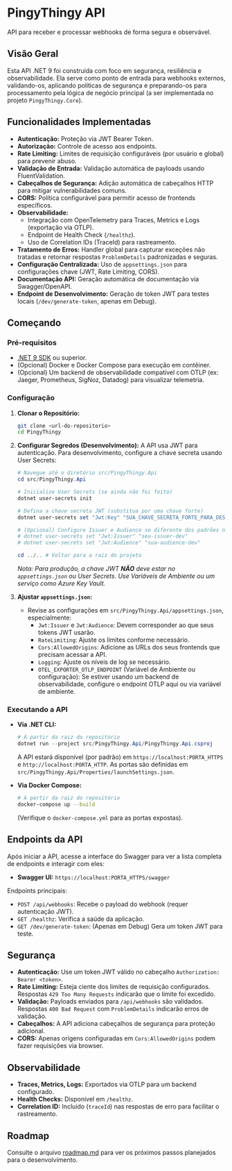 # PingyThingy API

API para receber e processar webhooks de forma segura e observável.

## Visão Geral

Esta API .NET 9 foi construída com foco em segurança, resiliência e observabilidade. Ela serve como ponto de entrada para webhooks externos, validando-os, aplicando políticas de segurança e preparando-os para processamento pela lógica de negócio principal (a ser implementada no projeto `PingyThingy.Core`).

## Funcionalidades Implementadas

*   **Autenticação:** Proteção via JWT Bearer Token.
*   **Autorização:** Controle de acesso aos endpoints.
*   **Rate Limiting:** Limites de requisição configuráveis (por usuário e global) para prevenir abuso.
*   **Validação de Entrada:** Validação automática de payloads usando FluentValidation.
*   **Cabeçalhos de Segurança:** Adição automática de cabeçalhos HTTP para mitigar vulnerabilidades comuns.
*   **CORS:** Política configurável para permitir acesso de frontends específicos.
*   **Observabilidade:**
    *   Integração com OpenTelemetry para Traces, Metrics e Logs (exportação via OTLP).
    *   Endpoint de Health Check (`/healthz`).
    *   Uso de Correlation IDs (TraceId) para rastreamento.
*   **Tratamento de Erros:** Handler global para capturar exceções não tratadas e retornar respostas `ProblemDetails` padronizadas e seguras.
*   **Configuração Centralizada:** Uso de `appsettings.json` para configurações chave (JWT, Rate Limiting, CORS).
*   **Documentação API:** Geração automática de documentação via Swagger/OpenAPI.
*   **Endpoint de Desenvolvimento:** Geração de token JWT para testes locais (`/dev/generate-token`, apenas em Debug).

## Começando

### Pré-requisitos

*   [.NET 9 SDK](https://dotnet.microsoft.com/download/dotnet/9.0) ou superior.
*   (Opcional) Docker e Docker Compose para execução em contêiner.
*   (Opcional) Um backend de observabilidade compatível com OTLP (ex: Jaeger, Prometheus, SigNoz, Datadog) para visualizar telemetria.

### Configuração

1.  **Clonar o Repositório:**
    ```bash
    git clone <url-do-repositorio>
    cd PingyThingy
    ```

2.  **Configurar Segredos (Desenvolvimento):**
    A API usa JWT para autenticação. Para desenvolvimento, configure a chave secreta usando User Secrets:
    ```powershell
    # Navegue até o diretório src/PingyThingy.Api
    cd src/PingyThingy.Api

    # Inicialize User Secrets (se ainda não foi feito)
    dotnet user-secrets init

    # Defina a chave secreta JWT (substitua por uma chave forte)
    dotnet user-secrets set "Jwt:Key" "SUA_CHAVE_SECRETA_FORTE_PARA_DESENVOLVIMENTO_AQUI_5a8f3b9e7d1c4a0b8e9f2a1b3c4d5e6f"

    # (Opcional) Configure Issuer e Audience se diferente dos padrões no appsettings.json
    # dotnet user-secrets set "Jwt:Issuer" "seu-issuer-dev"
    # dotnet user-secrets set "Jwt:Audience" "sua-audience-dev"

    cd ../.. # Voltar para a raiz do projeto
    ```
    *Nota: Para produção, a chave JWT **NÃO** deve estar no `appsettings.json` ou User Secrets. Use Variáveis de Ambiente ou um serviço como Azure Key Vault.*

3.  **Ajustar `appsettings.json`:**
    *   Revise as configurações em `src/PingyThingy.Api/appsettings.json`, especialmente:
        *   `Jwt:Issuer` e `Jwt:Audience`: Devem corresponder ao que seus tokens JWT usarão.
        *   `RateLimiting`: Ajuste os limites conforme necessário.
        *   `Cors:AllowedOrigins`: Adicione as URLs dos seus frontends que precisam acessar a API.
        *   `Logging`: Ajuste os níveis de log se necessário.
        *   `OTEL_EXPORTER_OTLP_ENDPOINT` (Variável de Ambiente ou configuração): Se estiver usando um backend de observabilidade, configure o endpoint OTLP aqui ou via variável de ambiente.

### Executando a API

*   **Via .NET CLI:**
    ```powershell
    # A partir da raiz do repositório
    dotnet run --project src/PingyThingy.Api/PingyThingy.Api.csproj
    ```
    A API estará disponível (por padrão) em `https://localhost:PORTA_HTTPS` e `http://localhost:PORTA_HTTP`. As portas são definidas em `src/PingyThingy.Api/Properties/launchSettings.json`.

*   **Via Docker Compose:**
    ```bash
    # A partir da raiz do repositório
    docker-compose up --build
    ```
    (Verifique o `docker-compose.yml` para as portas expostas).

## Endpoints da API

Após iniciar a API, acesse a interface do Swagger para ver a lista completa de endpoints e interagir com eles:

*   **Swagger UI:** `https://localhost:PORTA_HTTPS/swagger`

Endpoints principais:

*   `POST /api/webhooks`: Recebe o payload do webhook (requer autenticação JWT).
*   `GET /healthz`: Verifica a saúde da aplicação.
*   `GET /dev/generate-token`: (Apenas em Debug) Gera um token JWT para teste.

## Segurança

*   **Autenticação:** Use um token JWT válido no cabeçalho `Authorization: Bearer <token>`.
*   **Rate Limiting:** Esteja ciente dos limites de requisição configurados. Respostas `429 Too Many Requests` indicarão que o limite foi excedido.
*   **Validação:** Payloads enviados para `/api/webhooks` são validados. Respostas `400 Bad Request` com `ProblemDetails` indicarão erros de validação.
*   **Cabeçalhos:** A API adiciona cabeçalhos de segurança para proteção adicional.
*   **CORS:** Apenas origens configuradas em `Cors:AllowedOrigins` podem fazer requisições via browser.

## Observabilidade

*   **Traces, Metrics, Logs:** Exportados via OTLP para um backend configurado.
*   **Health Checks:** Disponível em `/healthz`.
*   **Correlation ID:** Incluído (`traceId`) nas respostas de erro para facilitar o rastreamento.

## Roadmap

Consulte o arquivo [roadmap.md](roadmap.md) para ver os próximos passos planejados para o desenvolvimento.
